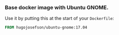 ### Base docker image with Ubuntu GNOME.

Use it by putting this at the start of your `Dockerfile`:

```Dockerfile
FROM hugojosefson/ubuntu-gnome:17.04
```
